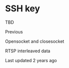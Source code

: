 # <span class="text-4505230f--DisplayH900-bfb998fa--textContentFamily-49a318e1">SSH key</span>

<span class="text-4505230f--UIH300-2063425d--textUIFamily-5ebd8e40--text-8ee2c8b2">
</span>

<span class="text-4505230f--TextH400-3033861f--textContentFamily-49a318e1">
<span data-key="1faa9de4440848d2ad690b189290e8ab">
<span data-offset-key="1faa9de4440848d2ad690b189290e8ab:0">TBD</span>
</span>
</span>

<a href="openclosesocket.html" class="reset-3c756112--card-6570f064--whiteCard-fff091a4--cardPrevious-56a5e674">
</a>

<span class="text-4505230f--TextH200-a3425406--textContentFamily-49a318e1">Previous</span>

<span class="text-4505230f--UIH400-4e41e82a--textContentFamily-49a318e1">Opensocket and closesocket</span>

<a href="rtsp.html" class="reset-3c756112--card-6570f064--whiteCard-fff091a4--cardNext-19241c42">
</a>

<span class="text-4505230f--UIH400-4e41e82a--textContentFamily-49a318e1">RTSP interleaved data</span>

<span class="text-4505230f--TextH200-a3425406--textContentFamily-49a318e1">Last updated 2 years ago</span>

